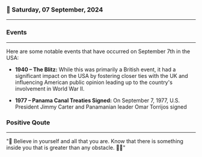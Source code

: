### 📅 Saturday, 07 September, 2024
------
### Events
------
Here are some notable events that have occurred on September 7th in the USA:

- **1940 – The Blitz:** While this was primarily a British event, it had a significant impact on the USA by fostering closer ties with the UK and influencing American public opinion leading up to the country's involvement in World War II.
  
- **1977 – Panama Canal Treaties Signed:** On September 7, 1977, U.S. President Jimmy Carter and Panamanian leader Omar Torrijos signed
### Positive Qoute
------
"🌟 Believe in yourself and all that you are. Know that there is something inside you that is greater than any obstacle. 💪✨"
